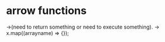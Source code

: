 # arrow functions
->(need to return something or need to execute something).
-> x.map((arrayname)  => {});
